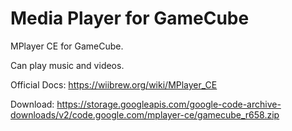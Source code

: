 # Media Player for GameCube

MPlayer CE for GameCube.

Can play music and videos.

Official Docs: https://wiibrew.org/wiki/MPlayer_CE

Download: https://storage.googleapis.com/google-code-archive-downloads/v2/code.google.com/mplayer-ce/gamecube_r658.zip
